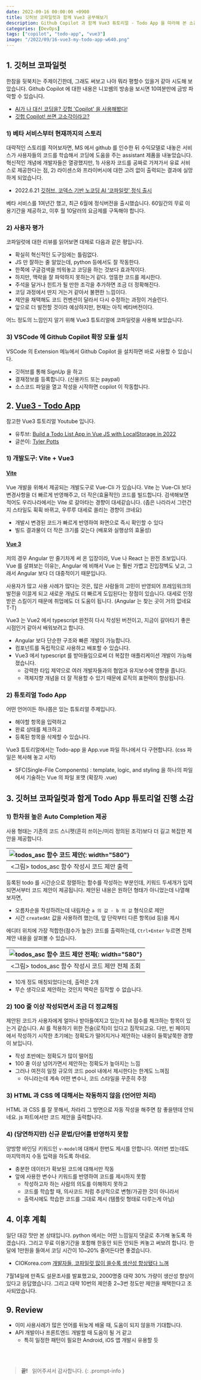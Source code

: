 ```yaml
---
date: 2022-09-16 00:00:00 +0900
title: 깃허브 코파일럿과 함께 Vue3 공부해보기
description: Github Copilot 과 함께 Vue3 튜토리얼 - Todo App 을 따라해 본 소감을 기록합니다.
categories: [DevOps]
tags: ["copilot", "todo-app", "vue3"]
image: "/2022/09/16-vue3-my-todo-app-w640.png"
---
```


## 1. 깃허브 코파일럿

한참을 뒷북치는 주제이긴한데, 그래도 써보고 나야 뭐라 평할수 있을거 같아 시도해 보았습니다. Github Copilot 에 대한 내용은 니꼬쌤의 방송을 보시면 10여분만에 금방 파악할 수 있습니다.

- [AI가 나 대신 코딩을? 깃헙 'Copilot' 을 사용해봤다!](https://www.youtube.com/watch?v=x_Yw2f161CU&t=14s)
- [깃헙 Copilot! 쓰면 고소각이라고?](https://www.youtube.com/watch?v=a9349pRiCRk)

### 1) 베타 서비스부터 현재까지의 스토리

대략적인 스토리를 적어보자면, MS 에서 github 를 인수한 뒤 수익모델로 내놓은 서비스가 사용자들의 코드를 학습해서 코딩에 도움을 주는 assistant 제품을 내놓았습니다. 혁신적인 개념에 개발자들은 열광했지만, 1) 사용자 코드를 공짜로 가져가서 유료 서비스로 제공한다는 점, 2) 라이센스와 프라이버시에 대한 고려 없이 출력되는 결과에 실망하게 되었습니다.

- 2022.6.21 [깃허브, 코덱스 기반 노코딩 AI ‘코파일럿’ 정식 출시](http://www.aitimes.com/news/articleView.html?idxno=145330)

베타 서비스를 1여년간 했고, 최근 6월에 정식버전을 출시했습니다. 60일간의 무료 이용기간을 제공하고, 이후 월 10달러의 요금제를 구독해야 합니다.

### 2) 사용자 평가

코파일럿에 대한 리뷰를 읽어보면 대체로 다음과 같은 평입니다.

- 확실히 혁신적인 도구임에는 틀림없다.
- JS 만 잘하는 줄 알았는데, python 등에서도 잘 작동한다.
- 한쪽에 구글검색을 띄워놓고 코딩을 하는 것보다 효과적이다.
- 하지만, 맥락을 잘 파악하지 못하는거 같다. 엉뚱한 코드를 제시한다.
- 주석을 달거나 힌트가 될 만한 조각을 추가하면 조금 더 정확해진다.
- 코딩 과정에서 딴지 거는거 같아서 불편한 느낌이다. 
- 제안을 채택해도 코드 컨벤션이 달라서 다시 수정하는 과정이 거슬린다.
- 앞으로 더 발전할 것이라 예상하지만, 현재는 아직 베타버전이다.

어느 정도의 느낌인지 알기 위해 Vue3 튜토리얼에 코파일럿을 사용해 보았습니다.

### 3) VSCode 에 Github Copilot 확장 모듈 설치

VSCode 의 Extension 메뉴에서 Github Copilot 을 설치하면 바로 사용할 수 있습니다.

- 깃허브를 통해 SignUp 을 하고
- 결재정보를 등록합니다. (신용카드 또는 paypal)
- 소스코드 파일을 열고 작성을 시작하면 copilot 이 작동합니다.

## 2. [Vue3 - Todo App](https://github.com/TylerPottsDev/yt-vue-todo-2022)

참고한 Vue3 튜토리얼 Youtube 입니다.

- 유투브: [Build a Todo List App in Vue JS with LocalStorage in 2022](https://www.youtube.com/watch?v=qhjxAP1hFuI)
- 글쓴이: [Tyler Potts](https://www.youtube.com/c/TylerPotts) 


### 1) 개발도구: Vite + Vue3

#### [Vite](https://vitejs.dev/guide/)

Vue 개발을 위해서 제공되는 개발도구로 Vue-Cli 가 있습니다. Vite 는 Vue-Cli 보다 변경사항을 더 빠르게 반영해주고, 더 작은(효율적인) 코드를 빌드합니다. 검색해보면 적어도 우리나라에서는 Vite 로 갈아타는 경향이 대세같습니다. (좁은 나라라서 그런건지 스타일도 휙휙 바뀌고, 우루루 대세로 쏠리는 경향이 크네요)

- 개발시 변경된 코드가 빠르게 반영하여 화면으로 즉시 확인할 수 있다
- 빌드 결과물이 더 작은 크기를 갖는다 (배포와 실행상의 효율성)

#### [Vue 3](https://vuejs.org/guide/introduction.html)

저의 경우 Angular 만 줄기차게 써 온 입장이라, Vue 나 React 는 완전 초보입니다. Vue 를 살펴보는 이유는, Angular 에 비해서 Vue 는 훨씬 가볍고 진입장벽도 낮고, 그래서 Angular 보다 더 대중적이기 때문입니다.

사용자가 많고 사용 사례가 많다는 것은, 많은 사람들의 고민이 반영되어 프레임워크의 발전을 이끌게 되고 새로운 개념도 더 빠르게 도입된다는 장점이 있습니다. 대세로 인정받은 스킬이기 때문에 취업에도 더 도움이 됩니다. (Angular 는 찾는 곳이 거의 없네요 T-T)

Vue3 는 Vue2 에서 typescript 완전히 다시 작성된 버전이고, 지금이 갈아타기 좋은 시점인거 같아서 배워보려고 합니다.

- Angular 보다 단순한 구조와 빠른 개발이 가능합니다.
- 컴포넌트를 독립적으로 사용하고 배포할 수 있습니다.
- Vue3 에서 typescript 를 받아들임으로써 더 복잡한 애플리케이션 개발이 가능해졌습니다.
  + 강력한 타입 제약으로 여러 개발자들과의 협업과 유지보수에 영향을 줍니다.
  + 객체지향 개념을 더 잘 적용할 수 있기 때문에 로직의 표현력이 향상됩니다.
  
### 2) 튜토리얼 Todo App

어떤 언어이든 하나쯤은 있는 튜토리얼 주제입니다.

- 해야할 항목을 입력하고
- 완료 상태를 체크하고
- 등록된 항목을 삭제할 수 있습니다.

Vue3 튜토리얼에서는 Todo-app 을 App.vue 파일 하나에서 다 구현합니다. (css 파일은 복사해 놓고 시작)

- SFC(Single-File Components) : template, logic, and styling 을 하나의 파일에서 기술하는 Vue 의 파일 포맷 (확장자 .vue)

## 3. 깃허브 코파일럿과 함게 Todo App 튜토리얼 진행 소감

### 1) 한차원 높은 Auto Completion 제공

사용 형태는 기존의 코드 스니펫(흔히 쓰이는/미리 정의된 조각)보다 더 길고 복잡한 제안을 제공합니다.

| ![todos_asc 함수 코드 제안](/2022/09/16-vue3-my-todo-app-w640.png){: width="580"} |
| :--: |
| &lt;그림&gt; todos_asc 함수 작성시 코드 제안 출력 |

등록된 todo 를 시간순으로 정렬하는 함수를 작성하는 부분인데, 키워드 두세개가 입력되면서부터 코드 제안이 제공됩니다. 제안된 내용은 원하던 형태가 아니었는데 나열해 보자면,

- 오름차순을 작성하려는데 내림차순 `a 의 값 - b 의 값` 형식으로 제안
- 시간 `createdAt` 값을 사용하려 했는데, 앞 단락부터 다른 항목(id 등)을 제시

에디터 위치에 가장 적합한(점수가 높은) 코드를 출력하는데, `Ctrl+Enter` 누르면 전체 제안 내용을 살펴볼 수 있습니다.

| ![todos_asc 함수 코드 제안 전체](/2022/09/16-vue3-my-todo-app-suggestions-w640.png){: width="580"} |
| :--: |
| &lt;그림&gt; todos_asc 함수 작성시 코드 제안 전체 조회 |

- 10개 정도 매칭되었다는데, 출력은 2개
- 무슨 생각으로 제안하는 것인지 맥락은 짐작할 수 없습니다.

### 2) 100 줄 이상 작성되면서 조금 더 정교해짐

제안된 코드가 사용자에게 얼마나 받아들여지고 있는지 hit 점수를 체크하는 항목이 있는거 같습니다. AI 를 적용하기 위한 전술(로직)이 있다고 짐작되고요. 다만, 빈 페이지에서 작성하기 시작한 초기에는 정확도가 떨어지거나 제안하는 내용이 들쭉날쭉한 경향이 보입니다.

- 작성 초반에는 정확도가 많이 떨어짐
- 100 줄 이상 넘어가면서 제안하는 정확도가 높아지는 느낌
- 그러나 여전히 일정 규모의 코드 pool 내에서 제시한다는 한계도 느껴짐
  + 아니라는데 계속 어떤 변수나, 코드 스타일을 꾸준히 주장
  
### 3) HTML 과 CSS 에 대해서는 작동하지 않음 (언어만 처리)

HTML 과 CSS 를 잘 못해서, 차라리 그 방면으로 자동 작성을 해주면 참 좋을텐데 안되네요. js 파트에서만 코드 제안을 출력합니다.

### 4) (당연하지만) 신규 문법/단어를 반영하지 못함

양방향 바인딩 키워드인 `v-model`에 대해서 한번도 제시를 안합니다. 여러번 썼는데도 마지막까지 수동 입력을 하도록 하네요.

- 충분한 데이터가 확보된 코드에 대해서만 작동
- 앞에 사용한 변수나 키워드를 반영하여 코드를 제시하지 못함
  - 작성하고자 하는 사람의 의도를 이해하지 못하고
  - 코드를 학습할 때, 의사코드 처럼 추상적으로 변형/가공한 것이 아니라서
  - 출력시에도 학습한 코드를 그대로 제시 (템플릿 형태로 다루는게 아님)

## 4. 이후 계획

일단 대강 맛만 본 상태입니다. python 에서는 어떤 느낌일지 댓글로 추가해 놓도록 하겠습니다. 그리고 무료 이용기간을 포함해 한동안 되든 안되든 켜놓고 써보려 합니다. 한달에 1만원을 들여서 코딩 시간이 10~20% 줄어든다면 좋겠습니다.

- CIOKorea.com [개발자들, 코파일럿 많이 쓸수록 생산성 향상됐다 느껴](https://www.ciokorea.com/t/21999//171544/245056)

7월14일에 만족도 설문조사를 발표했고요, 2000명중 대략 30% 가량이 생산성 향상이 있다고 응답했습니다. 그리고 대략 10번의 제안중 2~3번 정도만 제안을 채택한다고 조사되었습니다.


## 9. Review

- 이미 사용사례가 많은 언어를 뒤늦게 배울 때, 도움이 되지 않을까 기대합니다.
- API 개발이나 프론트엔드 개발할 때 도움이 될 거 같고
  + 특히 일정한 패턴이 필요한 Android, iOS 앱 개발시 유용할 듯

&nbsp; <br />
&nbsp; <br />

> **끝!** &nbsp; 읽어주셔서 감사합니다.
{: .prompt-info }

